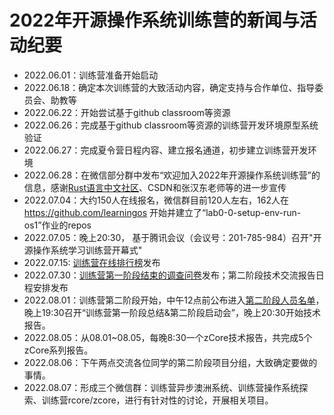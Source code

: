 #  2022年开源操作系统训练营的新闻与活动纪要

- 2022.06.01：训练营准备开始启动
- 2022.06.18：确定本次训练营的大致活动内容，确定支持与合作单位、指导委员会、助教等
- 2022.06.22：开始尝试基于github classroom等资源
- 2022.06.26：完成基于github classroom等资源的训练营开发环境原型系统验证
- 2022.06.27：完成夏令营日程内容、建立报名通道，初步建立训练营开发环境
- 2022.06.28：在微信部分群中发布“欢迎加入2022年开源操作系统训练营”的信息，感谢[Rust语言中文社区](https://rustcc.cn/)、CSDN和张汉东老师等的进一步宣传
- 2022.07.04：大约150人在线报名，微信群目前120人左右，162人在 https://github.com/learningos 开始并建立了“lab0-0-setup-env-run-os1”作业的repos
- 2022.07.05：晚上20:30， 基于腾讯会议（会议号：201-785-984）召开"开源操作系统学习训练营开幕式"
- 2022.07.15: [训练营在线排行榜](https://os2edu.cn/grading/)发布
- 2022.07.30：[训练营第一阶段结束的调查问卷](https://www.wjx.cn/vm/w8a5pG0.aspx)发布；第二阶段技术交流报告日程安排发布
- 2022.08.01：训练营第二阶段开始，中午12点前公布进入[第二阶段人员名单](./lab3-os5-passed.md)，晚上19:30召开“训练营第一阶段总结&第二阶段启动会”，晚上20:30开始技术报告。
- 2022.08.05：从08.01~08.05，每晚8:30一个zCore技术报告，共完成5个zCore系列报告。
- 2022.08.06：下午两点交流各位同学的第二阶段项目分组，大致确定要做的事情。
- 2022.08.07：形成三个微信群：训练营异步澳洲系统、训练营操作系统探索、训练营rcore/zcore，进行有针对性的讨论，开展相关项目。